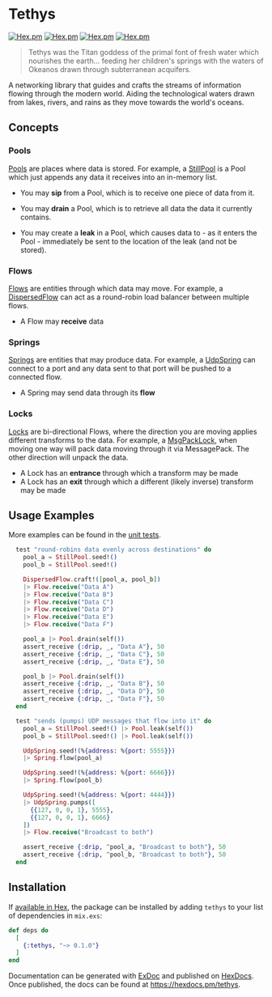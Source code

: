 # Tethys
[![Hex.pm](https://img.shields.io/hexpm/v/tethys.svg)]()
[![Hex.pm](https://img.shields.io/hexpm/dt/tethys.svg)]()
[![Hex.pm](https://img.shields.io/hexpm/dw/tethys.svg)]()
[![Hex.pm](https://img.shields.io/hexpm/dd/tethys.svg)]()

> Tethys was the Titan goddess of the primal font of fresh water which nourishes the earth... feeding her children's springs with the waters of Okeanos drawn through subterranean acquifers.

A networking library that guides and crafts the streams of information flowing through the modern world. Aiding the technological waters drawn from lakes, rivers, and rains as they move towards the world's oceans.

## Concepts

### Pools

[Pools](lib/tethys/pool.ex) are places where data is stored. For example, a [StillPool](lib/tethys/pools/still_pool.ex) is a Pool which just appends any data it receives into an in-memory list.

- You may **sip** from a Pool, which is to receive one piece of data from it.

- You may **drain** a Pool, which is to retrieve all data the data it currently contains.

- You may create a **leak** in a Pool, which causes data to - as it enters the Pool - immediately be sent to the location of the leak (and not be stored).

### Flows

[Flows](lib/tethys/flow.ex) are entities through which data may move. For example, a [DispersedFlow](lib/tethys/flows/dispersed_flow.ex) can act as a round-robin load balancer between multiple flows.

- A Flow may **receive** data

### Springs

[Springs](lib/tethys/spring.ex) are entities that may produce data. For example, a [UdpSpring](lib/tethys/springs/udp_spring.ex) can connect to a port and any data sent to that port will be pushed to a connected flow.

- A Spring may send data through its **flow**

### Locks

[Locks](lib/tethys/lock.ex) are bi-directional Flows, where the direction you are moving applies different transforms to the data. For example, a [MsgPackLock](https://github.com/polymorfiq-tools/tethys_msgpack), when moving one way will pack data moving through it via MessagePack. The other direction will unpack the data.

- A Lock has an **entrance** through which a transform may be made
- A Lock has an **exit** through which a different (likely inverse) transform may be made

## Usage Examples

More examples can be found in the [unit tests](test).

```elixir
  test "round-robins data evenly across destinations" do
    pool_a = StillPool.seed!()
    pool_b = StillPool.seed!()

    DispersedFlow.craft!([pool_a, pool_b])
    |> Flow.receive("Data A")
    |> Flow.receive("Data B")
    |> Flow.receive("Data C")
    |> Flow.receive("Data D")
    |> Flow.receive("Data E")
    |> Flow.receive("Data F")

    pool_a |> Pool.drain(self())
    assert_receive {:drip, _, "Data A"}, 50
    assert_receive {:drip, _, "Data C"}, 50
    assert_receive {:drip, _, "Data E"}, 50

    pool_b |> Pool.drain(self())
    assert_receive {:drip, _, "Data B"}, 50
    assert_receive {:drip, _, "Data D"}, 50
    assert_receive {:drip, _, "Data F"}, 50
  end

  test "sends (pumps) UDP messages that flow into it" do
    pool_a = StillPool.seed!() |> Pool.leak(self())
    pool_b = StillPool.seed!() |> Pool.leak(self())

    UdpSpring.seed!(%{address: %{port: 5555}})
    |> Spring.flow(pool_a)

    UdpSpring.seed!(%{address: %{port: 6666}})
    |> Spring.flow(pool_b)

    UdpSpring.seed!(%{address: %{port: 4444}})
    |> UdpSpring.pumps([
      {{127, 0, 0, 1}, 5555},
      {{127, 0, 0, 1}, 6666}
    ])
    |> Flow.receive("Broadcast to both")

    assert_receive {:drip, ^pool_a, "Broadcast to both"}, 50
    assert_receive {:drip, ^pool_b, "Broadcast to both"}, 50
  end
```

## Installation

If [available in Hex](https://hex.pm/docs/publish), the package can be installed
by adding `tethys` to your list of dependencies in `mix.exs`:

```elixir
def deps do
  [
    {:tethys, "~> 0.1.0"}
  ]
end
```

Documentation can be generated with [ExDoc](https://github.com/elixir-lang/ex_doc)
and published on [HexDocs](https://hexdocs.pm). Once published, the docs can
be found at <https://hexdocs.pm/tethys>.

